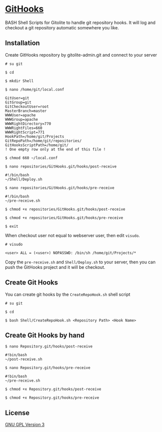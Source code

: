 # [GitHooks](https://github.com/Milanowicz/GitHooks)

BASH Shell Scripts for Gitolite to handle git repository hooks.
It will log and checkout a git repository automatic somewhere you like.


## Installation

Create GitHooks repository by gitolite-admin.git and connect to your server

`# su git`

`$ cd`

`$ mkdir Shell`

`$ nano /home/git/local.conf`

    GitUser=git
    GitGroup=git
    GitCheckoutUser=root
    MasterBranch=master
    WWWUser=apache
    WWWGroup=apache
    WWWRightDirectory=770
    WWWRightFiles=660
    WWWRightScript=771
    HookPath=/home/git/Projects
    GitRepoPath=/home/git/repositories/
    GitHooksScriptPath=/home/git/
    ! One empty row only at the end of this file !


`$ chmod 660 ~/local.conf`

`$ nano repositories/GitHooks.git/hooks/post-receive`

    #!/bin/bash
    ~/Shell/Deploy.sh

`$ nano repositories/GitHooks.git/hooks/pre-receive`

    #!/bin/bash
    ~/pre-receive.sh

`$ chmod +x repositories/GitHooks.git/hooks/post-receive`

`$ chmod +x repositories/GitHooks.git/hooks/pre-receive`

`$ exit`


When checkout user not equal to webserver user, then edit `visudo`.

`# visudo`

    <user> ALL = (<user>) NOPASSWD: /bin/sh /home/git/Projects/*


Copy the `pre-receive.sh` and `Shell/Deploy.sh` to your server, then 
you can push the GitHooks project and it will be checkout.


## Create Git Hooks 

You can create git hooks by the `CreateRepoHook.sh` shell script

`# su git`

`$ cd`

`$ bash Shell/CreateRepoHook.sh <Repository Path> <Hook Name>`


## Create Git Hooks by hand

`$ nano Repository.git/hooks/post-receive`

    #!bin/bash
    ~/post-receive.sh

`$ nano Repository.git/hooks/pre-receive`

    #!bin/bash
    ~/pre-receive.sh

`$ chmod +x Repository.git/hooks/post-receive`

`$ chmod +x Repository.git/hooks/pre-receive`


## License

[GNU GPL Version 3](http://www.gnu.org/copyleft/gpl.html)